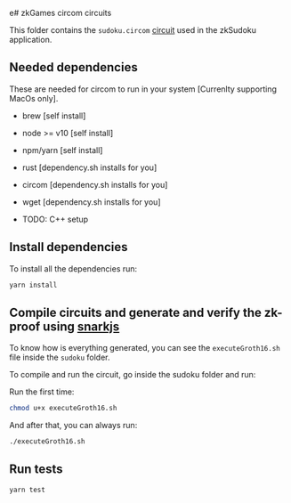 e# zkGames circom circuits

This folder contains the `sudoku.circom` [circuit](https://github.com/iden3/circom) used in the zkSudoku application.

## Needed dependencies

These are needed for circom to run in your system [Currenlty supporting MacOs only].
<!-- Get circom-->
- brew [self install]
- node >= v10 [self install]
- npm/yarn [self install]

- rust [dependency.sh installs for you]
- circom [dependency.sh installs for you]
- wget [dependency.sh installs for you]

- TODO: C++ setup

## Install dependencies

To install all the dependencies run:

```bash
yarn install
```

## Compile circuits and generate and verify the zk-proof using [snarkjs](https://github.com/iden3/snarkjs)



To know how is everything generated, you can see the `executeGroth16.sh` file inside the `sudoku` folder.

To compile and run the circuit, go inside the sudoku folder and run:

Run the first time:

```bash
chmod u+x executeGroth16.sh
```

And after that, you can always run:

```bash
./executeGroth16.sh
```

## Run tests

```bash
yarn test
```
